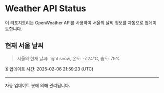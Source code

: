 
# Weather API Status

이 리포지토리는 OpenWeather API를 사용하여 서울의 날씨 정보를 자동으로 업데이트합니다.

## 현재 서울 날씨
> 서울의 현재 날씨: light snow, 온도: -7.24°C, 습도: 79%

⏳ 업데이트 시간: 2025-02-06 21:59:23 (UTC)

---
자동 업데이트 봇에 의해 관리됩니다.
